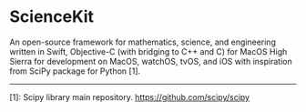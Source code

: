 # ScienceKit
An open-source framework for mathematics, science, and engineering written in Swift, Objective-C (with bridging to C++ and C) for MacOS High Sierra for development on MacOS, watchOS, tvOS, and iOS with inspiration from SciPy package for Python [1].



--------------
[1]: Scipy library main repository. https://github.com/scipy/scipy
